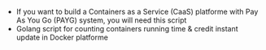 - If you want to build a Containers as a Service (CaaS) platforme with Pay As You Go (PAYG) system, you will need this script
- Golang script for counting containers running time & credit instant update in Docker platforme
